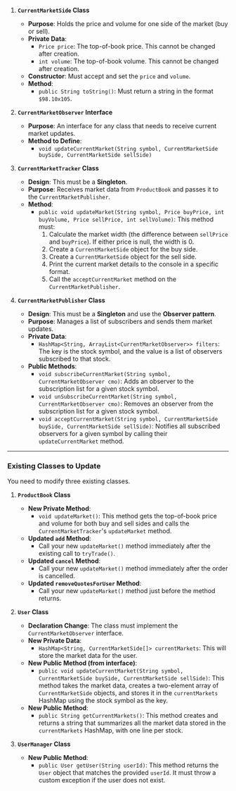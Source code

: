 1.  **`CurrentMarketSide` Class**
    * **Purpose**: Holds the price and volume for one side of the market (buy or sell).
    * **Private Data**:
        * `Price price`: The top-of-book price. This cannot be changed after creation.
        * `int volume`: The top-of-book volume. This cannot be changed after creation.
    * **Constructor**: Must accept and set the `price` and `volume`.
    * **Method**:
        * `public String toString()`: Must return a string in the format `$98.10x105`.

2.  **`CurrentMarketObserver` Interface**
    * **Purpose**: An interface for any class that needs to receive current market updates.
    * **Method to Define**:
        * `void updateCurrentMarket(String symbol, CurrentMarketSide buySide, CurrentMarketSide sellSide)`

3.  **`CurrentMarketTracker` Class**
    * **Design**: This must be a **Singleton**.
    * **Purpose**: Receives market data from `ProductBook` and passes it to the `CurrentMarketPublisher`.
    * **Method**:
        * `public void updateMarket(String symbol, Price buyPrice, int buyVolume, Price sellPrice, int sellVolume)`: This method must:
            1.  Calculate the market width (the difference between `sellPrice` and `buyPrice`). If either price is null, the width is 0.
            2.  Create a `CurrentMarketSide` object for the buy side.
            3.  Create a `CurrentMarketSide` object for the sell side.
            4.  Print the current market details to the console in a specific format.
            5.  Call the `acceptCurrentMarket` method on the `CurrentMarketPublisher`.

4.  **`CurrentMarketPublisher` Class**
    * **Design**: This must be a **Singleton** and use the **Observer pattern**.
    * **Purpose**: Manages a list of subscribers and sends them market updates.
    * **Private Data**:
        * `HashMap<String, ArrayList<CurrentMarketObserver>> filters`: The key is the stock symbol, and the value is a list of observers subscribed to that stock.
    * **Public Methods**:
        * `void subscribeCurrentMarket(String symbol, CurrentMarketObserver cmo)`: Adds an observer to the subscription list for a given stock symbol.
        * `void unSubscribeCurrentMarket(String symbol, CurrentMarketObserver cmo)`: Removes an observer from the subscription list for a given stock symbol.
        * `void acceptCurrentMarket(String symbol, CurrentMarketSide buySide, CurrentMarketSide sellSide)`: Notifies all subscribed observers for a given symbol by calling their `updateCurrentMarket` method.

---

### Existing Classes to Update

You need to modify three existing classes.

1.  **`ProductBook` Class**
    * **New Private Method**:
        * `void updateMarket()`: This method gets the top-of-book price and volume for both buy and sell sides and calls the `CurrentMarketTracker`'s `updateMarket` method.
    * **Updated `add` Method**:
        * Call your new `updateMarket()` method immediately after the existing call to `tryTrade()`.
    * **Updated `cancel` Method**:
        * Call your new `updateMarket()` method immediately after the order is cancelled.
    * **Updated `removeQuotesForUser` Method**:
        * Call your new `updateMarket()` method just before the method returns.

2.  **`User` Class**
    * **Declaration Change**: The class must implement the `CurrentMarketObserver` interface.
    * **New Private Data**:
        * `HashMap<String, CurrentMarketSide[]> currentMarkets`: This will store the market data for the user.
    * **New Public Method (from interface)**:
        * `public void updateCurrentMarket(String symbol, CurrentMarketSide buySide, CurrentMarketSide sellSide)`: This method takes the market data, creates a two-element array of `CurrentMarketSide` objects, and stores it in the `currentMarkets` HashMap using the stock symbol as the key.
    * **New Public Method**:
        * `public String getCurrentMarkets()`: This method creates and returns a string that summarizes all the market data stored in the `currentMarkets` HashMap, with one line per stock.

3.  **`UserManager` Class**
    * **New Public Method**:
        * `public User getUser(String userId)`: This method returns the `User` object that matches the provided `userId`. It must throw a custom exception if the user does not exist.